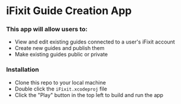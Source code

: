# iFixit Guide Creation App

### This app will allow users to:
- View and edit existing guides connected to a user's iFixit account
- Create new guides and publish them
- Make existing guides public or private

### Installation
- Clone this repo to your local machine
- Double click the `iFixit.xcodeproj` file
- Click the "Play" button in the top left to build and run the app
